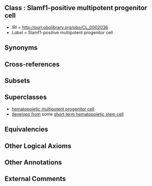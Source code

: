 
## Class : Slamf1-positive multipotent progenitor cell

 * *IRI* = http://purl.obolibrary.org/obo/CL_0002036
 * *Label* = Slamf1-positive multipotent progenitor cell

## Synonyms


## Cross-references


## Subsets


## Superclasses

 * [hematopoietic multipotent progenitor cell](../../CL/37/CL_0000837.md)
 * [develops from](../../RO/02/RO_0002202.md) some [short term hematopoietic stem cell](../../CL/33/CL_0002033.md)

## Equivalencies


## Other Logical Axioms


## Other Annotations


## External Comments

